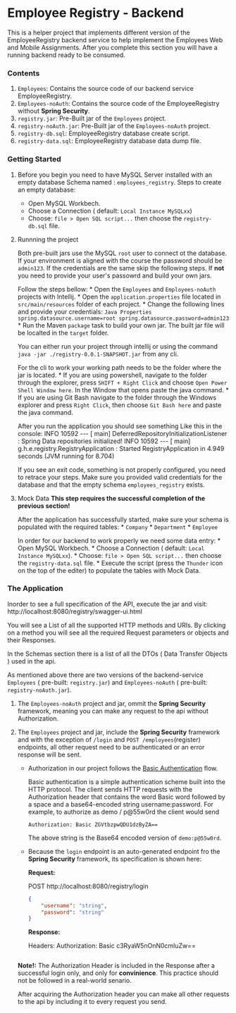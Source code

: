 # Employee Registry - Backend

This is a helper project that implements different version of the EmployeeRegistry backend service to help implement the Employees Web and Mobile Assignments. 
After you complete this section you will have a running backend ready to be consumed.

### Contents

   1. `Employees`: Contains the source code of our backend service EmployeeRegistry.
   2. `Employees-noAuth`: Contains the source code of the EmployeeRegistry without **Spring Security**.
   3. `registry.jar`: Pre-Built jar of the `Employees` project.
   4. `registry-noAuth.jar`: Pre-Built jar of the `Employees-noAuth` project.
   5. `registry-db.sql`: EmployeeRegistry database create script.
   6. `registry-data.sql`: EmployeeRegistry database data dump file.

### Getting Started
   
   1. Before you begin you need to have MySQL Server installed with an empty database Schema named : `employees_registry`. 
       Steps to create an empty database:
       * Open MySQL Workbech.
       * Choose a Connection ( default: `Local Instance MySQLxx`)
       * Choose: `file > Open SQL script...` then choose the `registry-db.sql` file.
   
   2. Runnning the project

       Both pre-built jars use the MySQL `root` user to connect ot the database. If your environment is aligned with the course the password should be `admin123`. 
       If the credentials are the same skip the following steps. If **not** you need to provide your user's passowrd and build your own jars.

       Follow the steps bellow:
          * Open the `Employees` and `Employees-noAuth` projects with Intellij.
          * Open the `application.properties` file located in `src/main/resources` folder of each project.
          * Change the following lines and provide your credentials:
              ```Java Properties
              spring.datasource.username=root
              spring.datasource.password=admin123
              ```
          * Run the Maven `package` task to build your own jar. The built jar file will be localted in the `target` folder.

       You can either run your project through intellij or using the command `java -jar ./registry-0.0.1-SNAPSHOT.jar` from any cli.

       For the cli to work your working path needs to be the folder where the jar is located. 
          * If you are using powershell, navigate to the folder through the explorer, press `SHIFT + Right Click` and choose `Open Power Shell Window here`. In the Window that opens paste the java command.
          * If you are using Git Bash navigate to the folder through the Windows explorer and press `Right Click`, then choose `Git Bash here` and paste the java command.
   
       After you run the application you should see something Like this in the console:
            INFO 10592 --- [           main] DeferredRepositoryInitializationListener : Spring Data repositories initialized!
            INFO 10592 --- [           main] g.h.e.registry.RegistryApplication       : Started RegistryApplication in 4.949 seconds (JVM running for 8.704)
   
       If you see an exit code, something is not properly configured, you need to retrace your steps.
       Make sure you provided valid credentials for the database and that the empty schema `employees_registry` exists.
   
   3. Mock Data
       **This step requires the successful completion of the previous section!**

       After the application has successfully started, make sure your schema is populated with the required tables:
          * `Company`
          * `Department`
          * `Employee`

       In order for our backend to work properly we need some data entry:
          * Open MySQL Workbech.
          * Choose a Connection ( default: `Local Instance MySQLxx`).
          * Choose: `file > Open SQL script...` then choose the `registry-data.sql` file.
          * Execute the script (press the `Thunder` icon on the top of the editer) to populate the tables with Mock Data.

### The Application
   
   Inorder to see a full specification of the API, execute the jar and visit: http://localhost:8080/registry/swagger-ui.html 

   You will see a List of all the supported HTTP methods and URIs. By clicking on a method you will see all the required Request parameters or objects and their Responses.

   In the Schemas section there is a list of all the DTOs ( Data Transfer Objects ) used in the api.

   As mentioned above there are two versions of the backend-service `Employees` ( pre-built: `registry.jar`) and `Employees-noAuth` ( pre-built: `registry-noAuth.jar`).
   
   1. The `Employees-noAuth` project and jar, ommit the **Spring Security** framework, meaning you can make any request to the api without Authorization.

   2. The `Employees` project and jar, include the **Spring Security** framework and with the exception of `/login` and `POST /employees`(register) endpoints, all other request need to be authenticated or an error response will be sent. 


        * Authorization in our project follows the [Basic Authentication](https://swagger.io/docs/specification/authentication/basic-authentication/#:~:text=Basic%20authentication%20is%20a%20simple,55w0rd%20the%20client%20would%20send) flow. 
        
            Basic authentication is a simple authentication scheme built into the HTTP protocol. The client sends HTTP requests with the Authorization header that contains the word Basic word followed by a space and a base64-encoded string username:password. For example, to authorize as demo / p@55w0rd the client would send
            
            ```
            Authorization: Basic ZGVtbzpwQDU1dzByZA==
            ```

            The above string is the Base64 encoded version of `demo:p@55w0rd`.


        * Because the `login` endpoint is an auto-generated endpoint fro the **Spring Security** framework, its specification is shown here:

            **Request:**

            POST http://localhost:8080/registry/login
            ```JSON
            {
                "username": "string",
                "password": "string"
            }
            ```

            **Response:**

            Headers: Authorization: Basic c3RyaW5nOnN0cmluZw==
            ```JSON
            
            ```

        **Note!:** The Authorization Header is included in the Response after a successful login only, and only for **convinience**. This practice should not be followed in a real-world senario. 
        
        After acquiring the Authorization header you can make all other requests to the api by including it to every request you send.